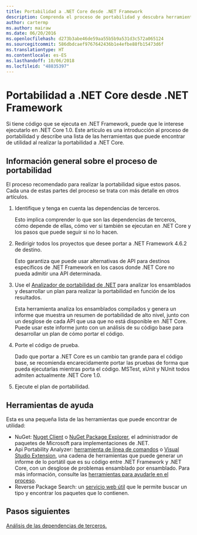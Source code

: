 ```yaml
---
title: Portabilidad a .NET Core desde .NET Framework
description: Comprenda el proceso de portabilidad y descubra herramientas que le pueden resultar útiles al realizar la portabilidad de un proyecto de .NET Framework a .NET Core.
author: cartermp
ms.author: mairaw
ms.date: 06/20/2016
ms.openlocfilehash: d273b3abe46de59aa55b5b9a531d3c572a065124
ms.sourcegitcommit: 586dbdcaef9767642436b1e4efbe88fb15473d6f
ms.translationtype: HT
ms.contentlocale: es-ES
ms.lasthandoff: 10/06/2018
ms.locfileid: "48835397"
---
```

# <a name="porting-to-net-core-from-net-framework"></a>Portabilidad a .NET Core desde .NET Framework

Si tiene código que se ejecuta en .NET Framework, puede que le interese ejecutarlo en .NET Core 1.0.  Este artículo es una introducción al proceso de portabilidad y describe una lista de las herramientas que puede encontrar de utilidad al realizar la portabilidad a .NET Core.

## <a name="overview-of-the-porting-process"></a>Información general sobre el proceso de portabilidad

El proceso recomendado para realizar la portabilidad sigue estos pasos.  Cada una de estas partes del proceso se trata con más detalle en otros artículos.

1. Identifique y tenga en cuenta las dependencias de terceros.

   Esto implica comprender lo que son las dependencias de terceros, cómo depende de ellas, cómo ver si también se ejecutan en .NET Core y los pasos que puede seguir si no lo hacen.
   
2. Redirigir todos los proyectos que desee portar a .NET Framework 4.6.2 de destino.

   Esto garantiza que puede usar alternativas de API para destinos específicos de .NET Framework en los casos donde .NET Core no pueda admitir una API determinada.
   
3. Use el [Analizador de portabilidad de .NET](../../standard/analyzers/portability-analyzer.md) para analizar los ensamblados y desarrollar un plan para realizar la portabilidad en función de los resultados.

   Esta herramienta analiza los ensamblados compilados y genera un informe que muestra un resumen de portabilidad de alto nivel, junto con un desglose de cada API que usa que no está disponible en .NET Core.  Puede usar este informe junto con un análisis de su código base para desarrollar un plan de cómo portar el código.
   
4. Porte el código de prueba.

   Dado que portar a .NET Core es un cambio tan grande para el código base, se recomienda encarecidamente portar las pruebas de forma que pueda ejecutarlas mientras porta el código.  MSTest, xUnit y NUnit todos admiten actualmente .NET Core 1.0.
   
6. Ejecute el plan de portabilidad.

## <a name="tools-to-help"></a>Herramientas de ayuda

Esta es una pequeña lista de las herramientas que puede encontrar de utilidad:

* NuGet: [Nuget Client](https://dist.nuget.org/index.html) o [NuGet Package Explorer](https://github.com/NuGetPackageExplorer/NuGetPackageExplorer), el administrador de paquetes de Microsoft para implementaciones de .NET.
* Api Portability Analyzer: [herramienta de línea de comandos](https://github.com/Microsoft/dotnet-apiport/releases) o [Visual Studio Extension](https://visualstudiogallery.msdn.microsoft.com/1177943e-cfb7-4822-a8a6-e56c7905292b), una cadena de herramientas que puede generar un informe de lo portátil que es su código entre .NET Framework y .NET Core, con un desglose de problemas ensamblado por ensamblado.  Para más información, consulte las [herramientas para ayudarle en el proceso](https://github.com/Microsoft/dotnet-apiport/blob/master/docs/HowTo/).
* Reverse Package Search: un [servicio web útil](https://packagesearch.azurewebsites.net) que le permite buscar un tipo y encontrar los paquetes que lo contienen.

## <a name="next-steps"></a>Pasos siguientes

[Análisis de las dependencias de terceros.](third-party-deps.md)
   
